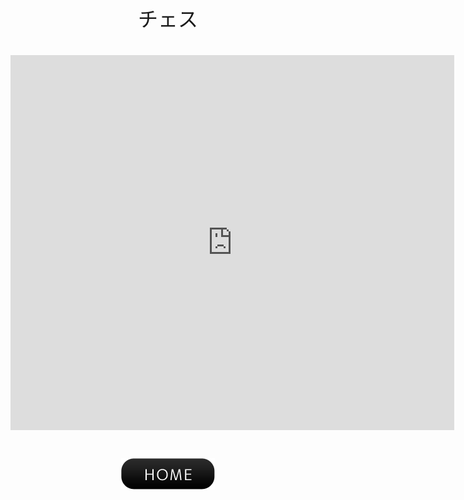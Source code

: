 <center><font face="Arial" size="6">チェス<br><br><iframe src="https://yuki-1018.github.io/3D-Hartwig-chess-set/" width="710" height="600" frameborder="0"></iframe><br><br><a href="javascript:history.back()"><img src="btn01-11.png"></a>

